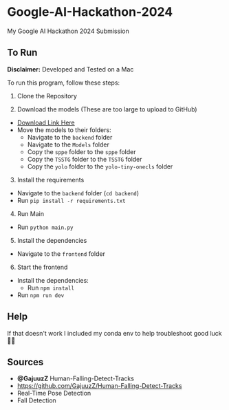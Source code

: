 # Google-AI-Hackathon-2024

My Google AI Hackathon 2024 Submission

## To Run

**Disclaimer:** Developed and Tested on a Mac

To run this program, follow these steps:

1. Clone the Repository

2. Download the models (These are too large to upload to GitHub)
  - [Download Link Here](https://drive.google.com/file/d/1eqdhpQhnmNG3TYQ_aunga7S9F2_8Ucug/view?usp=sharing)
  - Move the models to their folders:
    - Navigate to the `backend` folder
    - Navigate to the `Models` folder
    - Copy the `sppe` folder to the `sppe` folder
    - Copy the `TSSTG` folder to the `TSSTG` folder
    - Copy the `yolo` folder to the `yolo-tiny-onecls` folder

3. Install the requirements
  - Navigate to the `backend` folder (`cd backend`)
  - Run `pip install -r requirements.txt`

4. Run Main
  - Run `python main.py`

5. Install the dependencies
  - Navigate to the `frontend` folder

6. Start the frontend
  - Install the dependencies:
    - Run `npm install`
  - Run `npm run dev`
  
## Help

If that doesn't work I included my conda env to help troubleshoot good luck 🙌🏿

## Sources

- **@GajuuzZ** Human-Falling-Detect-Tracks
 - https://github.com/GajuuzZ/Human-Falling-Detect-Tracks
 - Real-Time Pose Detection
 - Fall Detection